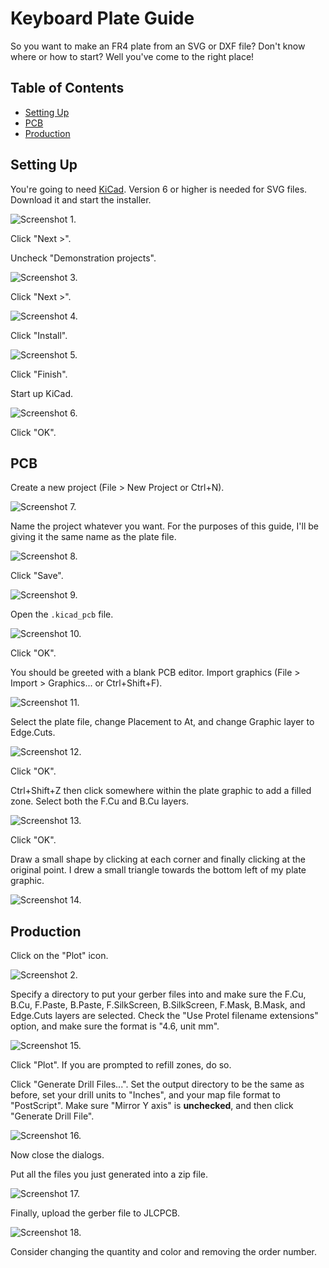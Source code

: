 # Keyboard Plate Guide

So you want to make an FR4 plate from an SVG or DXF file? Don't know where or how to start? Well you've come to the right place!

## Table of Contents

* [Setting Up](#setting-up)
* [PCB](#pcb)
* [Production](#production)

## Setting Up

You're going to need [KiCad](http://kicad-pcb.org/). Version 6 or higher is needed for SVG files. Download it and start the installer.

![Screenshot 1.](/assets/Screenshot-1.png "Screenshot 1.")

Click "Next >".

Uncheck "Demonstration projects".

![Screenshot 3.](/assets/Screenshot-3.png "Screenshot 3.")

Click "Next >".

![Screenshot 4.](/assets/Screenshot-4.png "Screenshot 4.")

Click "Install".

![Screenshot 5.](/assets/Screenshot-5.png "Screenshot 5.")

Click "Finish".

Start up KiCad.

![Screenshot 6.](/assets/Screenshot-6.png "Screenshot 6.")

Click "OK".

## PCB

Create a new project (File > New Project or Ctrl+N).

![Screenshot 7.](/assets/Screenshot-7.png "Screenshot 7.")

Name the project whatever you want. For the purposes of this guide, I'll be giving it the same name as the plate file.

![Screenshot 8.](/assets/Screenshot-8.png "Screenshot 8.")

Click "Save".

![Screenshot 9.](/assets/Screenshot-9.png "Screenshot 9.")

Open the `.kicad_pcb` file.

![Screenshot 10.](/assets/Screenshot-10.png "Screenshot 10.")

Click "OK".

You should be greeted with a blank PCB editor. Import graphics (File > Import > Graphics... or Ctrl+Shift+F).

![Screenshot 11.](/assets/Screenshot-11.png "Screenshot 11.")

Select the plate file, change Placement to At, and change Graphic layer to Edge.Cuts.

![Screenshot 12.](/assets/Screenshot-12.png "Screenshot 12.")

Click "OK".

Ctrl+Shift+Z then click somewhere within the plate graphic to add a filled zone. Select both the F.Cu and B.Cu layers.

![Screenshot 13.](/assets/Screenshot-13.png "Screenshot 13.")

Click "OK".

Draw a small shape by clicking at each corner and finally clicking at the original point. I drew a small triangle towards the bottom left of my plate graphic.

![Screenshot 14.](/assets/Screenshot-14.png "Screenshot 14.")

## Production

Click on the "Plot" icon.

![Screenshot 2.](/assets/Screenshot-2.png "Screenshot 2.")

Specify a directory to put your gerber files into and make sure the F.Cu, B.Cu, F.Paste, B.Paste, F.SilkScreen, B.SilkScreen, F.Mask, B.Mask, and Edge.Cuts layers are selected. Check the "Use Protel filename extensions" option, and make sure the format is "4.6, unit mm".

![Screenshot 15.](/assets/Screenshot-15.png "Screenshot 15.")

Click "Plot". If you are prompted to refill zones, do so.

Click "Generate Drill Files...". Set the output directory to be the same as before, set your drill units to "Inches", and your map file format to "PostScript". Make sure "Mirror Y axis" is **unchecked**, and then click "Generate Drill File".

![Screenshot 16.](/assets/Screenshot-16.png "Screenshot 16.")

Now close the dialogs.

Put all the files you just generated into a zip file.

![Screenshot 17.](/assets/Screenshot-17.png "Screenshot 17.")

Finally, upload the gerber file to JLCPCB.

![Screenshot 18.](/assets/Screenshot-18.png "Screenshot 18.")

Consider changing the quantity and color and removing the order number.
